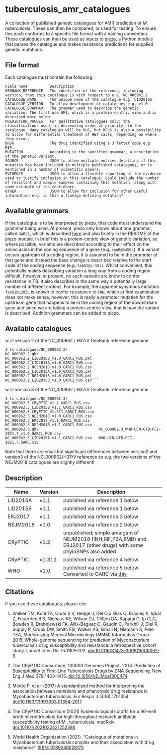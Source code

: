 # tuberculosis_amr_catalogues


A collection of published genetic catalogues for AMR prediction of *M. tuberculosis*. These can then be compared, or used for testing. To ensure this each conforms to a specific file format with a naming convention. These catalogues can then be used as inputs to [piezo](https://github.com/oxfordmmm/piezo), a Python module that parses the catalogue and makes resistance predictions for supplied genetic mutations.

## File format

Each catalogue must contain the following.

```
Field name          Description
GENBANK_REFERENCE   The identifier of the reference, including version, that this catalogue is with respect to e.g. NC_000962.2
CATALOGUE_NAME      The unique name of the catalogue e.g. LID2015A
CATALOGUE_VERSION   To allow development of catalogues e.g. v1.0
CATALOGUE_GRAMMAR   The grammar used to describe the genetic variation. The first use GM1, which is a protein-centric view and is described more below.
PREDICTION_VALUES   For qualitative catalogues only: the classifications used, in descending order of priority, in the catalogue. Many catalogues will be RUS, but RFUS is also a possibility to allow for differential treatment of HET calls, depending on where they occur.
DRUG                The drug identified using a 3 letter code e.g. RIF.
MUTATION            According to the specified grammar, a description of the genetic variant.
SOURCE              JSON to allow multiple entries detailing if this mutation has been included in multiple published catalogues, or is mentioned in a number of scientific papers. 
EVIDENCE            JSON to allow a flexible reporting of the evidence used to justify inclusion in this catalogue. Could include the number of resistant and sample samples containing this mutation, along with some estimate of its confidence.
OTHER               JSON to allow for inclusion for other useful information e.g. is this a lineage-defining mutation? 
```

## Available grammars

If the catalogue is to be interpreted by piezo, that code must understand the grammar being used. At present, piezo only knows about one grammar, called `GARC1`, which is described [here](http://fowlerlab.org/2018/11/25/goarc-a-general-ontology-for-antimicrobial-resistance-catalogues/) and also briefly in the README of the piezo module. In brief this is a protein-centric view of genetic variation, so where possible, variants are described according to their effect on the amino acids in the coding sequence of a gene (e.g. `rpoB@S450L`). If a variant occurs upstream of a coding region, it is assumed to be in the promoter of that gene and instead the base change is described relative to the start code of the coding sequence (e.g. `fabG1@c-15t`). Whilst convenient, this potentially makes describing variation a long way from a coding region difficult, however, at present, no such variants are know to confer resistance in TB. It also describes in the same way a potentially large number of different codons. For example, the apparent synymous mutation `fabG1@L203L` is known to confer resistance to `INH`, which at first examination does not make sense, however, this is really a promoter mutation for the upstream gene that happens to lie in the coding region of the downstream gene and since we are taking a protein-centric view, that is how the variant is described. Addition grammars can be added to piezo.

## Available catalogues

w.r.t version 2 of the NC_000962 / H37rV GenBank reference genome
```
$ ls catalogues/NC_000962.2/
NC_000962.2.gbk                         NC_000962.2_LID2015B_v1.0_GARC1_RUS.pkl
NC_000962.2_LID2015A_v1.0_GARC1_RUS.csv NC_000962.2_NEJM2018_v1.0_GARC1_RUS.csv
NC_000962.2_LID2015A_v1.0_GARC1_RUS.pkl NC_000962.2_NEJM2018_v1.0_GARC1_RUS.pkl
NC_000962.2_LID2015B_v1.0_GARC1_RUS.csv```
```

w.r.t version 3 of the NC_000962 / H37rV GenBank reference genome
```
$ ls catalogues/NC_000962.3/
NC_000962.3_CRyPTIC_v1.2_GARC1_RUS.csv    NC_000962.3_LID2015B_v1.1_GARC1_RUS.csv
NC_000962.3_CRyPTIC_v1.311_GARC1_RUS.csv  NC_000962.3_NEJM2018_v1.0_GARC1_RUS.csv
NC_000962.3_ERJ2017_v1.1_GARC1_RUS.csv    NC_000962.3_NEJM2018_v1.1_GARC1_RUS.csv
NC_000962.3.gbk                           NC_000962.3_WHO-UCN-GTB-PCI-2021.7_v1.0_GARC1_RUS.csv
NC_000962.3_LID2015A_v1.1_GARC1_RUS.csv   WHO-UCN-GTB-PCI-2021.7.GARC.csv
```

Note that there are small but significant differences between version2 and version3 of the NC_000962/H37rV reference so e.g. the two versions of the NEJM2018 catalogues are slightly different!

## Description 


| Name |   Version |      Description |
| ---- | ---- |--|
| LID2015A   | v1.1  | published via reference 1 below |
| LID2015B   | v1.1  | published via reference 1 below |
| ERJ2017    | v1.1   | published via reference 3 below |
| NEJM2018   |  v1.0 | published via reference 2 below |
| CRyPTIC  | v1.2 | unpublished; simple amalgam of NEJM2018 (INH,RIF,PZA,EMB) and ERJ2017 (other drugs) with some phyloSNPs also added |
| CRyPTIC  | v1.311 | published via reference 4 below | 
| WHO  | v1.0 | published via reference 5 below. Converted to GARC via [this](https://github.com/fowler-lab/who_catalogue_conversion) |


## Citations

If you use these catalogues, please cite

1. Walker TM, Kohl TA, Omar S V, Hedge J, Del Ojo Elias C, Bradley P, Iqbal Z, Feuerriegel S, Niehaus KE, Wilson DJ, Clifton DA, Kapatai G, Ip CLC, Bowden R, Drobniewski FA, Allix-Béguec C, Gaudin C, Parkhill J, Diel R, Supply P, Crook DW, Smith EG, Walker AS, Ismail N, Niemann S, Peto TEA, Modernizing Medical Microbiology (MMM) Informatics Group. 2015. Whole-genome sequencing for prediction of Mycobacterium tuberculosis drug susceptibility and resistance: a retrospective cohort study. Lancet Infec Dis 15:1193–202. [doi:10.1016/S1473-3099(15)00062-6](https://doi.org/10.1016/S1473-3099(15)00062-6)

2. The CRyPTIC Consortium, 100000 Genomes Project. 2018. Prediction of Susceptibility to First-Line Tuberculosis Drugs by DNA Sequencing. New Eng J Med 379:1403–1415. [doi:10.1056/NEJMoa1800474](https://doi.org/10.1056/NEJMoa1800474)

3. Miotto P, et al. (2017) A standardised method for interpreting the association between mutations and phenotypic drug resistance in Mycobacterium tuberculosis. Eur Respir J 50(6):1701354 [doi:10.1183/13993003.01354-2017](http://doi.org/10.1183/13993003.01354-2017)

4. The CRyPTIC Consortium (2021) Epidemiological cutoffs for a 96-well broth microtitre plate for high-throughput research antibiotic susceptibility testing of M . tuberculosis. medRxiv [doi:101101/2021022421252386](https://doi.org/10.1101/2021.02.24.21252386)

5. World Health Organization (2021). “Catalogue of mutations in Mycobacterium tuberculosis complex and their association with drug resistance”. [ISBN: 9789240028173](https://www.who.int/publications/i/item/9789240028173)



